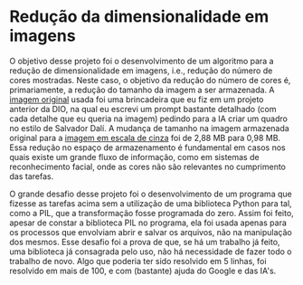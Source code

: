 # Redução da dimensionalidade em imagens

O objetivo desse projeto foi o desenvolvimento de um algoritmo para a redução de dimensionalidade em imagens, i.e., redução do número de cores mostradas. Neste caso, o objetivo da redução do número de cores é, primariamente, a redução do tamanho da imagem a ser armazenada. A [imagem original](https://github.com/msccobra/DIO-BairesDev/blob/main/Redu%C3%A7%C3%A3o%20de%20Dimensionalidade%20em%20Imagens%20para%20Redes%20Neurais/Crie%20um%20quadro%20surre.png) usada foi uma brincadeira que eu fiz em um projeto anterior da DIO, na qual eu escrevi um prompt bastante detalhado (com cada detalhe que eu queria na imagem) pedindo para a IA criar um quadro no estilo de Salvador Dalí. A mudança de tamanho na imagem armazenada original para a [imagem em escala de cinza](https://github.com/msccobra/DIO-BairesDev/blob/main/Redu%C3%A7%C3%A3o%20de%20Dimensionalidade%20em%20Imagens%20para%20Redes%20Neurais/Crie%20um%20quadro%20surre_grayscale_direct.png) foi de 2,88 MB para 0,98 MB. Essa redução no espaço de armazenamento é fundamental em casos nos quais existe um grande fluxo de informação, como em sistemas de reconhecimento facial, onde as cores não são relevantes no cumprimento das tarefas.

O grande desafio desse projeto foi o desenvolvimento de um programa que fizesse as tarefas acima sem a utilização de uma biblioteca Python para tal, como a PIL, que a transformação fosse programada do zero. Assim foi feito, apesar de constar a biblioteca PIL no programa, ela foi usada apenas para os processos que envolviam abrir e salvar os arquivos, não na manipulação dos mesmos. Esse desafio foi a prova de que, se há um trabalho já feito, uma biblioteca já consagrada pelo uso, não há necessidade de fazer todo o trabalho de novo. Algo que poderia ter sido resolvido em 5 linhas, foi resolvido em mais de 100, e com (bastante) ajuda do Google e das IA's.
